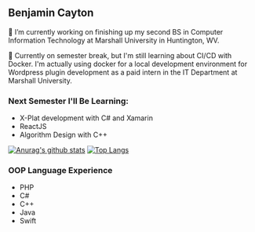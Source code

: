 ## Benjamin Cayton 

<!--
**cayton10/cayton10** is a ✨ _special_ ✨ repository because its `README.md` (this file) appears on your GitHub profile.




Here are some ideas to get you started:


- 👯 I’m looking to collaborate on ...
- 🤔 I’m looking for help with ...
- 💬 Ask me about ...
- 📫 How to reach me: ...
- 😄 Pronouns: ...
- ⚡ Fun fact: ...
-->
 🔭 I’m currently working on finishing up my second BS in Computer Information Technology at Marshall University in Huntington, WV.</br>
 
 🌱 Currently on semester break, but I'm still learning about CI/CD with Docker. I'm actually using docker for a local development environment for Wordpress plugin development as a paid intern in the IT Department at Marshall University.
 
### Next Semester I'll Be Learning:

- X-Plat development with C# and Xamarin
- ReactJS
- Algorithm Design with C++

[![Anurag's github stats](https://github-readme-stats.vercel.app/api?username=cayton10&theme=react)](https://github.com/anuraghazra/github-readme-stats)
[![Top Langs](https://github-readme-stats.vercel.app/api/top-langs/?username=cayton10&langs_count=8&hide=html,css&theme=react)](https://github.com/anuraghazra/github-readme-stats)

### OOP Language Experience

- PHP
- C#
- C++
- Java
- Swift
